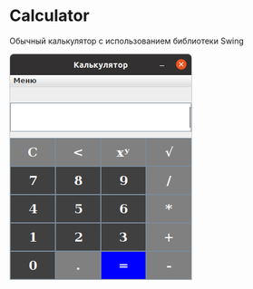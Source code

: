 # Calculator

Обычный калькулятор с использованием библиотеки Swing

![Alt text](https://github.com/VicRul/Calculator/blob/master/src/calculator/Calc.png "Optional title")
